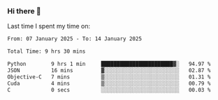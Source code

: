 ### Hi there 👋

<!--
**Grav1tum/Grav1tum** is a ✨ _special_ ✨ repository because its `README.md` (this file) appears on your GitHub profile.

Here are some ideas to get you started:

- 🔭 I’m currently working on ...
- 🌱 I’m currently learning ...
- 👯 I’m looking to collaborate on ...
- 🤔 I’m looking for help with ...
- 💬 Ask me about ...
- 📫 How to reach me: ...
- 😄 Pronouns: ...
- ⚡ Fun fact: ...
-->
Last time I spent my time on:
<!--START_SECTION:waka-->

```txt
From: 07 January 2025 - To: 14 January 2025

Total Time: 9 hrs 30 mins

Python        9 hrs 1 min     ███████████████████████▓░   94.97 %
JSON          16 mins         ▓░░░░░░░░░░░░░░░░░░░░░░░░   02.87 %
Objective-C   7 mins          ▒░░░░░░░░░░░░░░░░░░░░░░░░   01.31 %
Cuda          4 mins          ▒░░░░░░░░░░░░░░░░░░░░░░░░   00.79 %
C             0 secs          ░░░░░░░░░░░░░░░░░░░░░░░░░   00.03 %
```

<!--END_SECTION:waka-->
